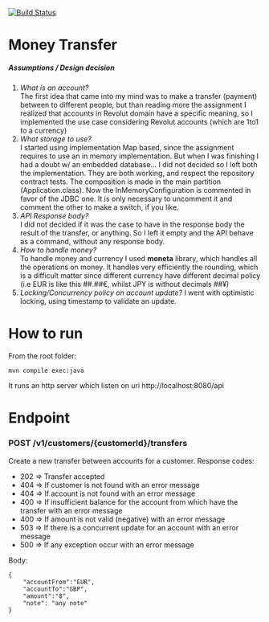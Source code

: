[![Build Status](https://travis-ci.org/dlucia/moneytransfer.svg?branch=master)](https://travis-ci.org/dlucia/moneytransfer)
# Money Transfer

##### Assumptions / Design decision
1. *What is an account?*  
The first idea that came into my mind was to make a transfer (payment) between to different people,
but than reading more the assignment I realized that accounts in Revolut domain have a specific meaning, 
so I implemented the use case considering Revolut accounts (which are 1to1 to a currency)
2. *What storage to use?*  
I started using implementation Map based, since the assignment requires to use an in memory implementation.
But when I was finishing I had a doubt w/ an embedded database... I did not decided so I left both the implementation.
They are both working, and respect the repository contract tests. The composition is made in the main partition (Application.class).
Now the InMemoryConfiguration is commented in favor of the JDBC one. 
It is only necessary to uncomment it and comment the other to make a switch, if you like. 
3. *API Response body?*  
I did not decided if it was the case to have in the response body the result of the transfer, or anything.
So I left it empty and the API behave as a command, without any response body.
4. *How to handle money?*  
To handle money and currency I used **moneta** library, which handles all the operations on money.
It handles very efficiently the rounding, which is a difficult matter since different currency have different decimal policy 
(i.e EUR is like this ##.##€, whilst JPY is without decimals ##¥)
5. *Locking/Concurrency policy on account update?* I went with optimistic locking, using timestamp to validate an update.
# How to run

From the root folder:
```
mvn compile exec:java
```

It runs an http server which listen on uri http://localhost:8080/api

# Endpoint

### POST /v1/customers/{customerId}/transfers
Create a new transfer between accounts for a customer.
Response codes:
* 202 =\> Transfer accepted
* 404 =\> If customer is not found with an error message
* 404 =\> If account is not found with an error message
* 400 =\> If insufficient balance for the account from which have the transfer with an error message
* 400 =\> If amount is not valid (negative) with an error message
* 503 =\> If there is a concurrent update for an account with an error message
* 500 =\> If any exception occur with an error message

Body:
```
{
	"accountFrom":"EUR",
	"accountTo":"GBP",
	"amount":"8",
	"note": "any note"
}
```
